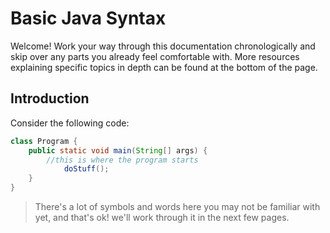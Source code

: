# Basic Java Syntax
Welcome! Work your way through this documentation chronologically and skip over any parts you already feel comfortable with. More resources explaining specific topics in depth can be found at the bottom of the page.


## Introduction
Consider the following code:
```java
class Program {
    public static void main(String[] args) {
        //this is where the program starts
            doStuff();
    }
}
```

> There's a lot of symbols and words here you may not be familiar with yet, and that's ok! we'll work through it in the next few pages.



